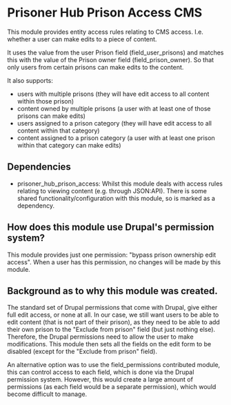 # Prisoner Hub Prison Access CMS

This module provides entity access rules relating to CMS access.  I.e. whether a user
can make edits to a piece of content.

It uses the value from the user Prison field (field_user_prisons) and matches this with
the value of the Prison owner field (field_prison_owner).  So that only users from certain prisons
can make edits to the content.

It also supports:
- users with multiple prisons (they will have edit access to all content within those prison)
- content owned by multiple prisons (a user with at least one of those prisons can make edits)
- users assigned to a prison category (they will have edit access to all content within that category)
- content assigned to a prison category (a user with at least one prison within that category can make edits)

## Dependencies
- prisoner_hub_prison_access:
  Whilst this module deals with access rules relating to viewing content (e.g. through JSON:API).
  There is some shared functionality/configuration with this module, so is marked as a dependency.

## How does this module use Drupal's permission system?
This module provides just one permission: "bypass prison ownership edit access".
When a user has this permission, no changes will be made by this module.

## Background as to why this module was created.
The standard set of Drupal permissions that come with Drupal, give either full edit access, or
none at all.
In our case, we still want users to be able to edit content (that is not part of their prison),
as they need to be able to add their own prison to the "Exclude from prison" field (but just
nothing else).
Therefore, the Drupal permissions need to allow the user to make modifications.
This module then sets all the fields on the edit form to be disabled (except for the
"Exclude from prison" field).

An alternative option was to use the field_permissions contributed module, this can control
access to each field, which is done via the Drupal permission system.
However, this would create a large amount of permissions (as each field would be a
separate permission), which would become difficult to manage.
